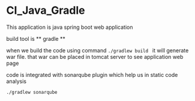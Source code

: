# CI_Java_Gradle

This application is java spring boot web application  

build tool is ** gradle **

when we build the code using command ```./gradlew build ``` it will generate war file. that war can be placed in tomcat server to see application web page

code is integrated with sonarqube plugin which help us in static code analysis 

``` ./gradlew sonarqube ```
